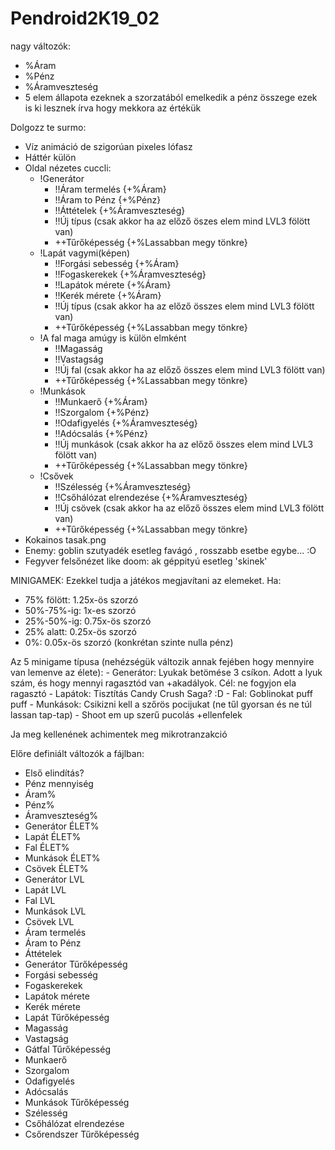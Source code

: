 # Pendroid2K19_02

nagy változók:
- %Áram
- %Pénz
- %Áramveszteség
- 5 elem állapota
ezeknek a szorzatából emelkedik a pénz összege
ezek is ki lesznek írva hogy mekkora az értékük

Dolgozz te surmo:
- Víz animáció de szigorúan pixeles lófasz
- Háttér külön
- Oldal nézetes cuccli: 
	- !Generátor
		- !!Áram termelés {+%Áram}
		- !!Áram to Pénz {+%Pénz}
		- !!Áttételek {+%Áramveszteség}
		- !!Új típus (csak akkor ha az előző öszes elem mind LVL3 fölött van)
		- ++Tűrőképesség {+%Lassabban megy tönkre}
	- !Lapát vagymi(képen)
		- !!Forgási sebesség {+%Áram}
		- !!Fogaskerekek {+%Áramveszteség}
		- !!Lapátok mérete {+%Áram}
		- !!Kerék mérete {+%Áram}
		- !!Új típus (csak akkor ha az előző összes elem mind LVL3 fölött van)
		- ++Tűrőképesség {+%Lassabban megy tönkre}
	- !A fal maga amúgy is külön elmként
		- !!Magasság 
		- !!Vastagság 
		- !!Új fal (csak akkor ha az előző összes elem mind LVL3 fölött van)
		- ++Tűrőképesség {+%Lassabban megy tönkre}
	- !Munkások
		- !!Munkaerő {+%Áram}
		- !!Szorgalom {+%Pénz}
		- !!Odafigyelés {+%Áramveszteség}
		- !!Adócsalás {+%Pénz}
		- !!Új munkások (csak akkor ha az előző összes elem mind LVL3 fölött van)
		- ++Tűrőképesség {+%Lassabban megy tönkre}
	- !Csővek
		- !!Szélesség {+%Áramveszteség}
		- !!Csőhálózat elrendezése {+%Áramveszteség}
		- !!Új csövek (csak akkor ha az előző összes elem mind LVL3 fölött van)
		- ++Tűrőképesség {+%Lassabban megy tönkre}
- Kokainos tasak.png
- Enemy: goblin szutyadék esetleg favágó , rosszabb esetbe egybe... :O
- Fegyver felsőnézet like doom: ak géppityú esetleg 'skinek'


MINIGAMEK:
Ezekkel tudja a játékos megjavítani az elemeket.
Ha:
- 75% fölött: 1.25x-ös szorzó
- 50%-75%-ig: 1x-es szorzó
- 25%-50%-ig: 0.75x-ös szorzó
- 25% alatt: 0.25x-ös szorzó
- 0%: 0.05x-ös szorzó (konkrétan szinte nulla pénz)

Az 5 minigame típusa (nehézségük változik annak fejében hogy mennyire van lemenve az élete):
	- Generátor: Lyukak betömése 3 csíkon. Adott a lyuk szám, és hogy mennyi ragasztód van +akadályok. Cél: ne fogyjon ela  ragasztó
	- Lapátok: Tisztítás Candy Crush Saga? :D
	- Fal: Goblinokat puff puff
	- Munkások: Csikizni kell a szőrös pocijukat (ne tűl gyorsan és ne túl lassan tap-tap)
	- Shoot em up szerű pucolás +ellenfelek
	
	
Ja meg kellenének achimentek meg mikrotranzakció

Előre definiált változók a fájlban:
- Első elindítás?
- Pénz mennyiség
- Áram%
- Pénz%
- Áramveszteség%
- Generátor ÉLET%
- Lapát ÉLET%
- Fal ÉLET%
- Munkások ÉLET%
- Csövek ÉLET%
- Generátor LVL
- Lapát LVL
- Fal LVL
- Munkások LVL
- Csövek LVL
- Áram termelés 
- Áram to Pénz
- Áttételek
- Generátor Tűrőképesség
- Forgási sebesség
- Fogaskerekek
- Lapátok mérete
- Kerék mérete
- Lapát Tűrőképesség 
- Magasság 
- Vastagság 
- Gátfal Tűrőképesség 
- Munkaerő 
- Szorgalom
- Odafigyelés
- Adócsalás
- Munkások Tűrőképesség
- Szélesség 
- Csőhálózat elrendezése 
- Csőrendszer Tűrőképesség
